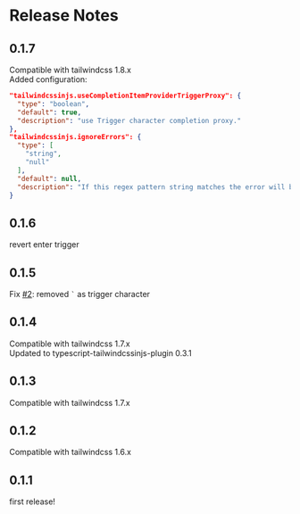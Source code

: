 # Release Notes
## 0.1.7
Compatible with tailwindcss 1.8.x  
Added configuration:  
```json
"tailwindcssinjs.useCompletionItemProviderTriggerProxy": {
  "type": "boolean",
  "default": true,
  "description": "use Trigger character completion proxy."
},
"tailwindcssinjs.ignoreErrors": {
  "type": [
    "string",
    "null"
  ],
  "default": null,
  "description": "If this regex pattern string matches the error will be ignored"
}
```

## 0.1.6
revert enter trigger

## 0.1.5
Fix [#2](https://github.com/Arthie/vscode-tailwindcssinjs/issues/2): removed `` ` `` as trigger character

## 0.1.4

Compatible with tailwindcss 1.7.x  
Updated to typescript-tailwindcssinjs-plugin 0.3.1  

## 0.1.3

Compatible with tailwindcss 1.7.x

## 0.1.2

Compatible with tailwindcss 1.6.x

## 0.1.1

first release!
